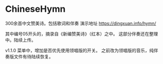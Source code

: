 # ChineseHymn

300余首中文赞美诗。包括歌词和伴奏
演示地址 https://dingxuan.info/hymn/

其中编号05开头的，摘录自《新编赞美诗》（红本）之中。
这部分伴奏还在整理中。陆续上传。

v1.1.0  菜单中，增加是否优先使用领唱版的开关。
之前改为领唱版的音乐，纯伴奏版文件有待陆续恢复。